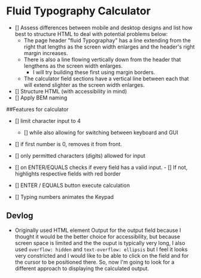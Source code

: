 # Fluid Typography Calculator

- [] Assess differences between mobile and desktop designs and list how best to structure HTML to deal with potential problems below:
    - The page header "fluid Typographay" has a line extending from the right that lengths as the screen width enlarges and the header's right margin increases.
    - There is also a line flowing vertically down from the header that lengthens as the screen width enlarges.
        - I will try building these first using margin borders. 
    - The calculator field sections have a vertical line between each that will extend slighter as the screen width enlarges.
- [] Structure HTML (with accessibility in mind)
- [] Apply BEM naming
 

 ##Features for calculator


- [] limit character input to 4
    - [] while also allowing for switching between keyboard and GUI

- [] if first number is 0, removes it from front.

- [] only permitted characters (digits) allowed for input

- [] on ENTER/EQUALS checks if every field has a valid input.
        - [] If not, highlights respective fields with red border

- [] ENTER / EQUALS button execute calculation

- [] Typing numbers animates the Keypad



## Devlog

- Originally used HTML element Output for the output field because I thought it would be the better choice for accessibility, but because screen space is limited and the the ouput is typically very long, I also used `overflow: hidden` and `text-overflow: ellipsis` but I feel it looks very constricted and I would like to be able to click on the field and for the cursor to be positioned there. So, now I'm going to look for a different approach to displaying the calculated output. 




